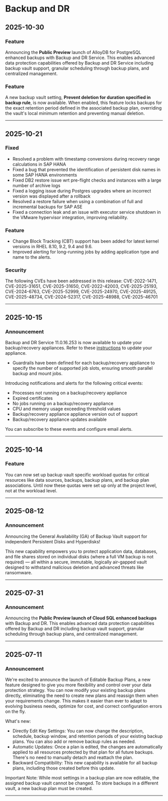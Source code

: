 # Backup and DR

## 2025-10-30

### Feature

Announcing the **Public Preview** launch of AlloyDB for PostgreSQL enhanced backups with Backup and DR Service. This enables advanced data protection capabilities offered by Backup and DR Service including backup vault support, granular scheduling through backup plans, and centralized management.

### Feature

A new backup vault setting, **Prevent deletion for duration specified in backup rule**, is now available. When enabled, this feature locks backups for the exact retention period defined in the associated backup plan, overriding the vault's local minimum retention and preventing manual deletion.

---
## 2025-10-21

### Fixed

* Resolved a problem with timestamp conversions during recovery range calculations in SAP HANA
* Fixed a bug that prevented the identification of persistent disk names in some SAP HANA environments
* Fixed DB2 restore issue wrt pre-flight checks and instances with a large number of archive logs
* Fixed a logging issue during Postgres upgrades where an incorrect version was displayed after a rollback
* Resolved a restore failure when using a combination of full and incremental backups for SAP ASE
* Fixed a connection leak and an issue with executor service shutdown in the VMware hypervisor integration, improving reliability.

### Feature

* Change Block Tracking (CBT) support has been added for latest kernel versions in RHEL 8.10, 9.2, 9.4 and 9.6.
* Improved alerting for long-running jobs by adding application type and name to the alerts.

### Security

The following CVEs have been addressed in this release: CVE-2022-1471, CVE-2025-31651, CVE-2025-31650, CVE-2022-42003, CVE-2025-25193, CVE-2024-6763, CVE-2025-52999, CVE-2025-24970, CVE-2025-49125, CVE-2025-48734, CVE-2024-52317, CVE-2025-48988, CVE-2025-46701

---
## 2025-10-15

### Announcement

Backup and DR Service 11.0.16.253 is now available to update your backup/recovery appliances. Refer to these [instructions](https://docs.cloud.google.com/backup-disaster-recovery/docs/configuration/update-appliance) to update your appliance.

* Guardrails have been defined for each backup/recovery appliance to specify the number of supported job slots, ensuring smooth parallel backup and mount jobs.

Introducing notifications and alerts for the following critical events:

* Processes not running on a backup/recovery appliance
* Expired certificates
* No jobs running on a backup/recovery appliance
* CPU and memory usage exceeding threshold values
* Backup/recovery appliance appliance version out of support
* Backup/recovery appliance updates available

You can subscribe to these events and configure email alerts.

---
## 2025-10-14

### Feature

You can now set up backup vault specific workload quotas for critical resources like data sources, backups, backup plans, and backup plan associations. Until now these quotas were set up only at the project level, not at the workload level.

---
## 2025-08-12

### Announcement

Announcing the General Availability (GA) of Backup Vault support for independent Persistent Disks and Hyperdisks!

This new capability empowers you to protect application data, databases, and file shares stored on individual disks (where a full VM backup is not required) — all within a secure, immutable, logically air-gapped vault designed to withstand malicious deletion and advanced threats like ransomware.

---
## 2025-07-31

### Announcement

Announcing the **Public Preview launch of Cloud SQL enhanced backups** with Backup and DR. This enables advanced data protection capabilities offered by Backup and DR including backup vault support, granular scheduling through backup plans, and centralized management.

---
## 2025-07-11

### Announcement

We're excited to announce the launch of Editable Backup Plans, a new feature designed to give you more flexibility and control over your data protection strategy. You can now modify your existing backup plans directly, eliminating the need to create new plans and reassign them when your requirements change. This makes it easier than ever to adapt to evolving business needs, optimize for cost, and correct configuration errors on the fly.

What's new:

* Directly Edit Key Settings: You can now change the description, schedule, backup window, and retention periods of your existing backup plans. You can also add or remove backup rules as needed.
* Automatic Updates: Once a plan is edited, the changes are automatically applied to all resources protected by that plan for all future backups. There's no need to manually detach and reattach the plan.
* Backward Compatibility: This new capability is available for all backup plans, including those created before this update.

Important Note: While most settings in a backup plan are now editable, the assigned backup vault cannot be changed. To store backups in a different vault, a new backup plan must be created.

---
